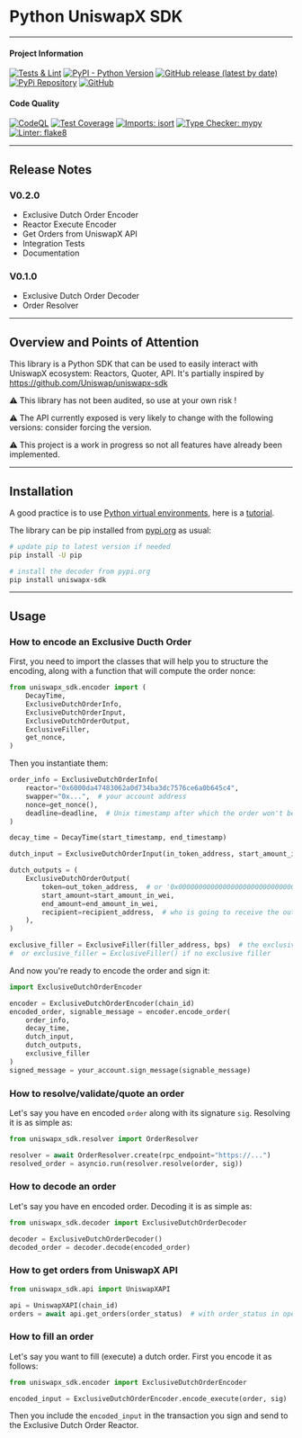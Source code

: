 # Python UniswapX SDK

---

#### Project Information
[![Tests & Lint](https://github.com/Elnaril/python-uniswapx-sdk/actions/workflows/ci.yml/badge.svg)](https://github.com/Elnaril/python-uniswapx-sdk/actions/workflows/ci.yml)
[![PyPI - Python Version](https://img.shields.io/pypi/pyversions/uniswapx-sdk)](https://pypi.org/project/python-uniswapx-sdk/)
[![GitHub release (latest by date)](https://img.shields.io/github/v/release/Elnaril/python-uniswapx-sdk)](https://github.com/Elnaril/python-uniswapx-sdk/releases)
[![PyPi Repository](https://img.shields.io/badge/repository-pipy.org-blue)](https://pypi.org/project/python-uniswapx-sdk/)
[![GitHub](https://img.shields.io/github/license/Elnaril/python-uniswapx-sdk)](https://github.com/Elnaril/python-uniswapx-sdk/blob/master/LICENSE)

#### Code Quality
[![CodeQL](https://github.com/elnaril/python-uniswapx-sdk/workflows/CodeQL/badge.svg)](https://github.com/Elnaril/python-uniswapx-sdk/actions/workflows/codeql.yml)
[![Test Coverage](https://img.shields.io/badge/dynamic/json?color=blueviolet&label=coverage&query=%24.totals.percent_covered_display&suffix=%25&url=https%3A%2F%2Fraw.githubusercontent.com%2FElnaril%2Fpython-uniswapx-sdk%2Fmaster%2Fcoverage.json)](https://github.com/Elnaril/python-uniswapx-sdk/blob/master/coverage.json)
[![Imports: isort](https://img.shields.io/badge/%20imports-isort-%231674b1?style=flat&labelColor=ef8336)](https://pycqa.github.io/isort/)
[![Type Checker: mypy](https://img.shields.io/badge/%20type%20checker-mypy-%231674b1?style=flat&labelColor=ef8336)](https://mypy-lang.org/)
[![Linter: flake8](https://img.shields.io/badge/%20linter-flake8-%231674b1?style=flat&labelColor=ef8336)](https://flake8.pycqa.org/en/latest/)

---

## Release Notes
### V0.2.0
 - Exclusive Dutch Order Encoder
 - Reactor Execute Encoder
 - Get Orders from UniswapX API
 - Integration Tests
 - Documentation
### V0.1.0
 - Exclusive Dutch Order Decoder
 - Order Resolver

---

## Overview and Points of Attention
This library is a Python SDK that can be used to easily interact with UniswapX ecosystem: Reactors, Quoter, API.
It's partially inspired by https://github.com/Uniswap/uniswapx-sdk

⚠ This library has not been audited, so use at your own risk !

⚠ The API currently exposed is very likely to change with the following versions: consider forcing the version.

⚠ This project is a work in progress so not all features have already been implemented.

---

## Installation
A good practice is to use [Python virtual environments](https://python.readthedocs.io/en/latest/library/venv.html), here is a [tutorial](https://www.freecodecamp.org/news/how-to-setup-virtual-environments-in-python/).

The library can be pip installed from [pypi.org](https://pypi.org/project/uniswapx-sdk/) as usual:

```bash
# update pip to latest version if needed
pip install -U pip

# install the decoder from pypi.org
pip install uniswapx-sdk
```

---

## Usage

### How to encode an Exclusive Ducth Order
First, you need to import the classes that will help you to structure the encoding, along with a function that will compute the order nonce: 
```python
from uniswapx_sdk.encoder import (
    DecayTime,    
    ExclusiveDutchOrderInfo,
    ExclusiveDutchOrderInput,
    ExclusiveDutchOrderOutput,
    ExclusiveFiller,
    get_nonce,
)
```

Then you instantiate them:
```python
order_info = ExclusiveDutchOrderInfo(
    reactor="0x6000da47483062a0d734ba3dc7576ce6a0b645c4",
    swapper="0x...",  # your account address
    nonce=get_nonce(),
    deadline=deadline,  # Unix timestamp after which the order won't be valid any more.
)

decay_time = DecayTime(start_timestamp, end_timestamp)

dutch_input = ExclusiveDutchOrderInput(in_token_address, start_amount_in_wei, end_amount_in_wei)

dutch_outputs = (
    ExclusiveDutchOrderOutput(
        token=out_token_address,  # or '0x0000000000000000000000000000000000000000' for native coin
        start_amount=start_amount_in_wei,
        end_amount=end_amount_in_wei,
        recipient=recipient_address,  # who is going to receive the output
    ),
)

exclusive_filler = ExclusiveFiller(filler_address, bps)  # the exclusive filler if any with the override bps
#  or exclusive_filler = ExclusiveFiller() if no exclusive filler
```

And now you're ready to encode the order and sign it:
```python
import ExclusiveDutchOrderEncoder

encoder = ExclusiveDutchOrderEncoder(chain_id)
encoded_order, signable_message = encoder.encode_order(
    order_info,
    decay_time,
    dutch_input,
    dutch_outputs,
    exclusive_filler
)
signed_message = your_account.sign_message(signable_message)
```

### How to resolve/validate/quote an order
Let's say you have en encoded `order` along with its signature `sig`. Resolving it is as simple as:

```python
from uniswapx_sdk.resolver import OrderResolver

resolver = await OrderResolver.create(rpc_endpoint="https://...")
resolved_order = asyncio.run(resolver.resolve(order, sig))
```

### How to decode an order
Let's say you have en encoded order. Decoding it is as simple as:
```python
from uniswapx_sdk.decoder import ExclusiveDutchOrderDecoder

decoder = ExclusiveDutchOrderDecoder()
decoded_order = decoder.decode(encoded_order)
```

### How to get orders from UniswapX API
```python
from uniswapx_sdk.api import UniswapXAPI

api = UniswapXAPI(chain_id)
orders = await api.get_orders(order_status)  # with order_status in open, expired, error, cancelled, filled, insufficient-funds
```

### How to fill an order
Let's say you want to fill (execute) a dutch order. First you encode it as follows:
```python
from uniswapx_sdk.encoder import ExclusiveDutchOrderEncoder

encoded_input = ExclusiveDutchOrderEncoder.encode_execute(order, sig)  # where sig is the signature corresponding to the order
```
Then you include the `encoded_input` in the transaction you sign and send to the Exclusive Dutch Order Reactor.
